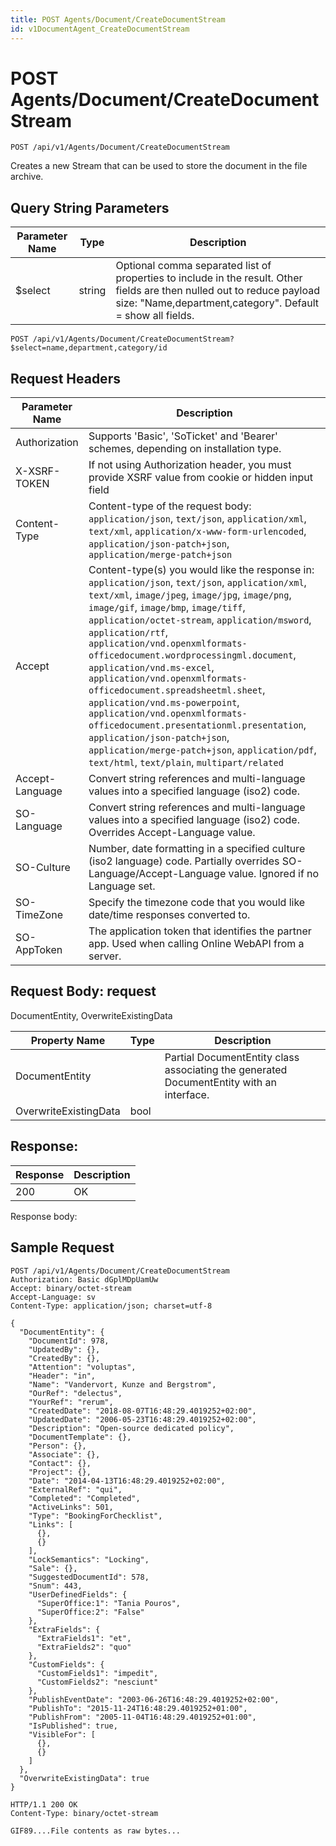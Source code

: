 ```yaml
---
title: POST Agents/Document/CreateDocumentStream
id: v1DocumentAgent_CreateDocumentStream
---
```


# POST Agents/Document/CreateDocumentStream

```http
POST /api/v1/Agents/Document/CreateDocumentStream
```

Creates a new Stream that can be used to store the document in the file archive.







## Query String Parameters

| Parameter Name | Type |  Description |
|----------------|------|--------------|
| $select | string |  Optional comma separated list of properties to include in the result. Other fields are then nulled out to reduce payload size: "Name,department,category". Default = show all fields. |

```http
POST /api/v1/Agents/Document/CreateDocumentStream?$select=name,department,category/id
```


## Request Headers

| Parameter Name | Description |
|----------------|-------------|
| Authorization  | Supports 'Basic', 'SoTicket' and 'Bearer' schemes, depending on installation type. |
| X-XSRF-TOKEN   | If not using Authorization header, you must provide XSRF value from cookie or hidden input field |
| Content-Type | Content-type of the request body: `application/json`, `text/json`, `application/xml`, `text/xml`, `application/x-www-form-urlencoded`, `application/json-patch+json`, `application/merge-patch+json` |
| Accept         | Content-type(s) you would like the response in: `application/json`, `text/json`, `application/xml`, `text/xml`, `image/jpeg`, `image/jpg`, `image/png`, `image/gif`, `image/bmp`, `image/tiff`, `application/octet-stream`, `application/msword`, `application/rtf`, `application/vnd.openxmlformats-officedocument.wordprocessingml.document`, `application/vnd.ms-excel`, `application/vnd.openxmlformats-officedocument.spreadsheetml.sheet`, `application/vnd.ms-powerpoint`, `application/vnd.openxmlformats-officedocument.presentationml.presentation`, `application/json-patch+json`, `application/merge-patch+json`, `application/pdf`, `text/html`, `text/plain`, `multipart/related` |
| Accept-Language | Convert string references and multi-language values into a specified language (iso2) code. |
| SO-Language | Convert string references and multi-language values into a specified language (iso2) code. Overrides Accept-Language value. |
| SO-Culture | Number, date formatting in a specified culture (iso2 language) code. Partially overrides SO-Language/Accept-Language value. Ignored if no Language set. |
| SO-TimeZone | Specify the timezone code that you would like date/time responses converted to. |
| SO-AppToken | The application token that identifies the partner app. Used when calling Online WebAPI from a server. |

## Request Body: request  

DocumentEntity, OverwriteExistingData 

| Property Name | Type |  Description |
|----------------|------|--------------|
| DocumentEntity |  | Partial DocumentEntity class associating the generated DocumentEntity with an interface. |
| OverwriteExistingData | bool |  |


## Response: 



| Response | Description |
|----------------|-------------|
| 200 | OK |

Response body: 


## Sample Request

```http!
POST /api/v1/Agents/Document/CreateDocumentStream
Authorization: Basic dGplMDpUamUw
Accept: binary/octet-stream
Accept-Language: sv
Content-Type: application/json; charset=utf-8

{
  "DocumentEntity": {
    "DocumentId": 978,
    "UpdatedBy": {},
    "CreatedBy": {},
    "Attention": "voluptas",
    "Header": "in",
    "Name": "Vandervort, Kunze and Bergstrom",
    "OurRef": "delectus",
    "YourRef": "rerum",
    "CreatedDate": "2018-08-07T16:48:29.4019252+02:00",
    "UpdatedDate": "2006-05-23T16:48:29.4019252+02:00",
    "Description": "Open-source dedicated policy",
    "DocumentTemplate": {},
    "Person": {},
    "Associate": {},
    "Contact": {},
    "Project": {},
    "Date": "2014-04-13T16:48:29.4019252+02:00",
    "ExternalRef": "qui",
    "Completed": "Completed",
    "ActiveLinks": 501,
    "Type": "BookingForChecklist",
    "Links": [
      {},
      {}
    ],
    "LockSemantics": "Locking",
    "Sale": {},
    "SuggestedDocumentId": 578,
    "Snum": 443,
    "UserDefinedFields": {
      "SuperOffice:1": "Tania Pouros",
      "SuperOffice:2": "False"
    },
    "ExtraFields": {
      "ExtraFields1": "et",
      "ExtraFields2": "quo"
    },
    "CustomFields": {
      "CustomFields1": "impedit",
      "CustomFields2": "nesciunt"
    },
    "PublishEventDate": "2003-06-26T16:48:29.4019252+02:00",
    "PublishTo": "2015-11-24T16:48:29.4019252+01:00",
    "PublishFrom": "2005-11-04T16:48:29.4019252+01:00",
    "IsPublished": true,
    "VisibleFor": [
      {},
      {}
    ]
  },
  "OverwriteExistingData": true
}
```

```http_
HTTP/1.1 200 OK
Content-Type: binary/octet-stream

GIF89....File contents as raw bytes...
```